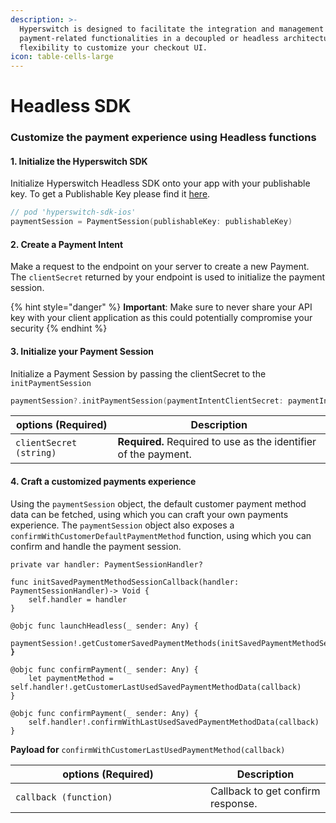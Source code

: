 ```yaml
---
description: >-
  Hyperswitch is designed to facilitate the integration and management of
  payment-related functionalities in a decoupled or headless architecture with
  flexibility to customize your checkout UI.
icon: table-cells-large
---
```


# Headless SDK

### Customize the payment experience using Headless functions

#### 1. Initialize the Hyperswitch SDK

Initialize  Hyperswitch Headless SDK onto your app with your publishable key. To get a Publishable Key please find it [here](https://app.hyperswitch.io/developers).

```swift
// pod 'hyperswitch-sdk-ios'
paymentSession = PaymentSession(publishableKey: publishableKey)
```

#### 2. Create a Payment Intent

Make a request to the endpoint on your server to create a new Payment. The `clientSecret` returned by your endpoint is used to initialize the payment session.

{% hint style="danger" %}
**Important**: Make sure to never share your API key with your client application as this could potentially compromise your security
{% endhint %}

#### 3. Initialize your Payment Session

Initialize a Payment Session by passing the clientSecret to the `initPaymentSession`

```swift
paymentSession?.initPaymentSession(paymentIntentClientSecret: paymentIntentClientSecret)
```

| options (Required)      | Description                                                      |
| ----------------------- | ---------------------------------------------------------------- |
| `clientSecret (string)` | **Required.**  Required to use as the identifier of the payment. |

#### 4. Craft a customized payments experience

Using the `paymentSession` object, the default customer payment method data can be fetched, using which you can craft your own payments experience. The `paymentSession` object also exposes a `confirmWithCustomerDefaultPaymentMethod` function, using which you can confirm and handle the payment session.

<pre class="language-swift"><code class="lang-swift">private var handler: PaymentSessionHandler?
 
func initSavedPaymentMethodSessionCallback(handler: PaymentSessionHandler)-> Void {
    self.handler = handler
}
    
@objc func launchHeadless(_ sender: Any) {
    paymentSession!.getCustomerSavedPaymentMethods(initSavedPaymentMethodSessionCallback)
<strong>}
</strong>
@objc func confirmPayment(_ sender: Any) {
    let paymentMethod = self.handler!.getCustomerLastUsedSavedPaymentMethodData(callback)
}
    
@objc func confirmPayment(_ sender: Any) {
    self.handler!.confirmWithLastUsedSavedPaymentMethodData(callback)
}
</code></pre>

&#x20;

**Payload for** `confirmWithCustomerLastUsedPaymentMethod(callback)`

<table><thead><tr><th width="296">options (Required)</th><th>Description</th></tr></thead><tbody><tr><td><code>callback (function)</code></td><td>Callback to get confirm response.</td></tr></tbody></table>

